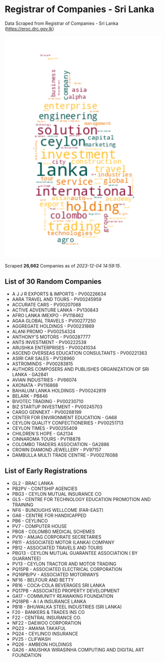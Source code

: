 # Registrar of Companies - Sri Lanka

Data Scraped from Registrar of Companies - Sri Lanka (https://eroc.drc.gov.lk)

![word-cloud](data/word_cloud.png)

Scraped **26,662** Companies as of *2023-12-04 14:59:15*.

## List of 30 Random Companies

* A J J R EXPORTS & IMPORTS - PV00226634
* AARA TRAVEL AND TOURS - PV00245959
* ACCURATE CARS - PV00207068
* ACTIVE ADVENTURE LANKA - PV130843
* AFRO LANKA IMEXPO - PV118462
* AGAA GLOBAL TRAVELS - PV00277250
* AGGREGATE HOLDINGS - PV00231869
* ALANI PROMO - PV00254324
* ANTHONY'S MOTORS - PV00287777
* ANTS INVESTMENT - PV00222538
* ARUSHKA ENTERPRISES - PV00241034
* ASCEND OVERSEAS EDUCATION CONSULTANTS - PV00221363
* ASIRI CAR SALES - PV128960
* ASTROMINDS - PV00283815
* AUTHORS COMPOSERS AND PUBLISHES ORGANIZATION OF SRI LANKA - GA2841
* AVIAN INDUSTRIES - PV66074
* AXONATA - PV116868
* BAHALUM LANKA HOLDINGS - PV00242819
* BELARK - PB846
* BIVOTEC TRADING - PV00230710
* BIZ STARTUP INVESTMENT - PV00245703
* CARGO GENNEXT - PV00268199
* CENTER FOR ENVIRONMENT EDUCATION - GA68
* CEYLON QUALITY CONFECTIONERIES - PV00251713
* CEYLON TIMES - PV00255409
* CHILDREN`S HOPE - GA2134
* CINNAROMA TOURS - PV118878
* COLOMBO TRADERS ASSOCIATION - GA2886
* CROWN DIAMOND JEWELLERY - PV97157
* DAMBULLA MULTI TRADE CENTRE - PV00276088

## List of Early Registrations

* GL2 - BRAC LANKA 
* PB2PV - CONTSHIP AGENCIES 
* PBG3 - CEYLON MUTUAL INSURANCE CO 
* GL5 - CENTRE FOR TECHNOLOGY EDUCATION PROMOTION AND TRAINING 
* NF6 - BUNOUGHS WELLCOME (FAR-EAST) 
* GA6 - CENTRE FOR HANDICAPPED 
* PB6 - CEYLINCO 
* PV7 - COMPUTER HOUSE 
* PBG8 - COLOMBO MEDICAL SCHEMES 
* PV10 - AMJAG CORPORATE SECRETARIES 
* PB11 - ASSOCIATED MOTOR (LANKA) COMPANY 
* PB12 - ASSOCIATED TRAVELS AND TOURS 
* PBG13 - CEYLON MUTUAL GUARANTEE ASSOCIATION ( BY GUARANTEE) 
* PV13 - CEYLON TRACTOR AND MOTOR TRADING 
* PQ15PB - ASSOCIATED ELECTRICAL CORPORATION 
* PQ16PB/PV - ASSOCIATED MOTORWAYS 
* NF16 - BELFOUR AND BETTY 
* PB16 - COCA-COLA BEVERAGES SRI LANKA 
* PQ17PB - ASSOCIATED PROPERTY DEVELOPMENT 
* GA17 - COMMUNITY REAWAKING FOUNDATION 
* PQ18PB - A I A INSURANCE LANKA 
* PB18 - BHUWALKA STEEL INDUSTRIES (SRI LANKA) 
* F20 - BANKERS & TRADES INS CO 
* F22 - CENTRAL INSURANCE CO. 
* NF22 - DAEWOO CORPORATION 
* PQ23 - AMANA TAKAFUL 
* PQ24 - CEYLINCO INSURANCE 
* PV25 - CLIFWASH 
* PQ26 - AMBEON HOLDINGS 
* GA26 - ANUSHKA WIRASINHA COMPUTING AND DIGITAL ART FOUNDATION 